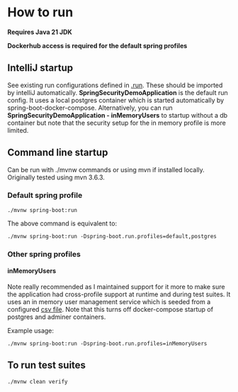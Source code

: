 # How to run

**Requires Java 21 JDK**

**Dockerhub access is required for the default spring profiles**

## IntelliJ startup

See existing run configurations defined in [.run](.run). These should be imported by intelliJ automatically. **SpringSecurityDemoApplication** is the default run config. It uses a local postgres container which is started automatically by spring-boot-docker-compose. Alternatively, you can run **SpringSecurityDemoApplication - inMemoryUsers** to startup without a db container but note that the security setup for the in memory profile is more limited.

## Command line startup

Can be run with ./mvnw commands or using mvn if installed locally. Originally tested using mvn 3.6.3. 

### Default spring profile

`./mvnw spring-boot:run`

The above command is equivalent to:

`./mvnw spring-boot:run -Dspring-boot.run.profiles=default,postgres`

### Other spring profiles

#### inMemoryUsers

Note really recommended as I maintained support for it more to make sure the application had cross-profile support at runtime and during test suites. It uses an in memory user management service which is seeded from a configured [csv file](./src/main/resources/seed/in-memory-users.csv). Note that this turns off docker-compose startup of postgres and adminer containers.

Example usage:

`./mvnw spring-boot:run -Dspring-boot.run.profiles=inMemoryUsers`

## To run test suites

`./mvnw clean verify`